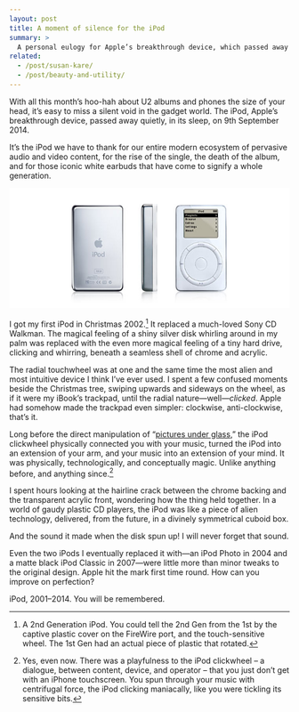 ```yaml
---
layout: post
title: A moment of silence for the iPod
summary: >
  A personal eulogy for Apple’s breakthrough device, which passed away quietly, in its sleep, on 9th September 2014.
related:
  - /post/susan-kare/
  - /post/beauty-and-utility/
---
```


With all this month’s hoo-hah about U2 albums and phones the size of your head, it’s easy to miss a silent void in the gadget world. The iPod, Apple’s breakthrough device, passed away quietly, in its sleep, on 9th September 2014.

It’s the iPod we have to thank for our entire modern ecosystem of pervasive audio and video content, for the rise of the single, the death of the album, and for those iconic white earbuds that have come to signify a whole generation.

![2nd Generation iPod](/media/ipod-2nd-gen.jpg)

I got my first iPod in Christmas 2002.[^1] It replaced a much-loved Sony CD Walkman. The magical feeling of a shiny silver disk whirling around in my palm was replaced with the even more magical feeling of a tiny hard drive, clicking and whirring, beneath a seamless shell of chrome and acrylic.

[^1]: A 2nd Generation iPod. You could tell the 2nd Gen from the 1st by the captive plastic cover on the FireWire port, and the touch-sensitive wheel. The 1st Gen had an actual piece of plastic that rotated.

The radial touchwheel was at one and the same time the most alien and most intuitive device I think I’ve ever used. I spent a few confused moments beside the Christmas tree, swiping upwards and sideways on the wheel, as if it were my iBook’s trackpad, until the radial nature—well—*clicked*. Apple had somehow made the trackpad even simpler: clockwise, anti-clockwise, that’s it.

Long before the direct manipulation of “[pictures under glass](http://worrydream.com/ABriefRantOnTheFutureOfInteractionDesign/),” the iPod clickwheel physically connected you with your music, turned the iPod into an extension of your arm, and your music into an extension of your mind. It was physically, technologically, and conceptually magic. Unlike anything before, and anything since.[^2]

[^2]: Yes, even now. There was a playfulness to the iPod clickwheel – a dialogue, between content, device, and operator – that you just don’t get with an iPhone touchscreen. You spun through your music with centrifugal force, the iPod clicking maniacally, like you were tickling its sensitive bits.

I spent hours looking at the hairline crack between the chrome backing and the transparent acrylic front, wondering how the thing held together. In a world of gaudy plastic CD players, the iPod was like a piece of alien technology, delivered, from the future, in a divinely symmetrical cuboid box.

And the sound it made when the disk spun up! I will never forget that sound.

Even the two iPods I eventually replaced it with—an iPod Photo in 2004 and a matte black iPod Classic in 2007—were little more than minor tweaks to the original design. Apple hit the mark first time round. How can you improve on perfection?

iPod, 2001–2014. You will be remembered.
